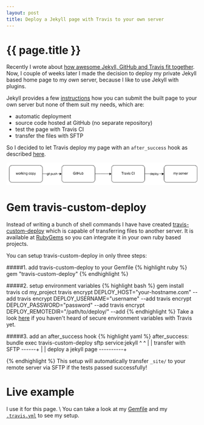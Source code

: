 ```yaml
---
layout: post
title: Deploy a Jekyll page with Travis to your own server
---
```


{{ page.title }}
================
Recently I wrote about [how awesome Jekyll, GitHub and Travis fit together][1].
Now, I couple of weeks later I made the decision to deploy my private Jekyll
based home page to my *own* server, because I like to use Jekyll with plugins. 

Jekyll provides a few [instructions][2] how you can submit the built page to your
own server but none of them suit my needs, which are:

- automatic deployment
- source code hosted at GitHub (no separate repository)
- test the page with Travis CI
- transfer the files with SFTP

So I decided to let Travis deploy my page with an `after_success` hook as
described [here][3].

![Deployment workflow](/images/deploy_workflow.png)

Gem travis-custom-deploy
========================

Instead of writing a bunch of shell commands I have have created
[travis-custom-deploy][4] which is capable of transferring files to another server. 
It is available at [RubyGems][5] so you can integrate it in your own ruby 
based projects.

You can setup travis-custom-deploy in only three steps:

#####1. add travis-custom-deploy to your Gemfile
{% highlight ruby %}
  gem "travis-custom-deploy"
{% endhighlight %}

#####2. setup environment variables
{% highlight bash %}
  gem install travis
  cd my_project
  travis encrypt DEPLOY_HOST="your-hostname.com" --add
  travis encrypt DEPLOY_USERNAME="username" --add
  travis encrypt DEPLOY_PASSWORD="password" --add
  travis encrypt DEPLOY_REMOTEDIR="/path/to/deploy/" --add
{% endhighlight %}
Take a look [here][6] if you haven't heard of secure environment variables with
Travis yet.

#####3. add an after_success hook
{% highlight yaml %}
  after_success: bundle exec travis-custom-deploy sftp service:jekyll
                                                   ^     ^
                                                   |     |
                          transfer with SFTP ------+     |
                                                         |
                          deploy a jekyll page ----------+
                                                    
{% endhighlight %}
This setup will automatically transfer `_site/` to your remote server via SFTP if the
tests passed successfully! 

Live example
============
I use it for this page. \\
You can take a look at my [Gemfile][7] and my
[`.travis.yml`][8] to see my setup.

[1]: http://jens-na.de/2013/12/05/jekyll-github-travis-perfect-fit/
[2]: http://jekyllrb.com/docs/deployment-methods/
[3]: http://docs.travis-ci.com/user/deployment/custom/
[4]: https://github.com/jens-na/travis-custom-deploy
[5]: http://rubygems.org/gems/travis-custom-deploy
[6]: http://docs.travis-ci.com/user/build-configuration/#Secure-environment-variables
[7]: https://github.com/jens-na/jens-na.github.io/blob/master/Gemfile
[8]: https://github.com/jens-na/jens-na.github.io/blob/master/.travis.yml
